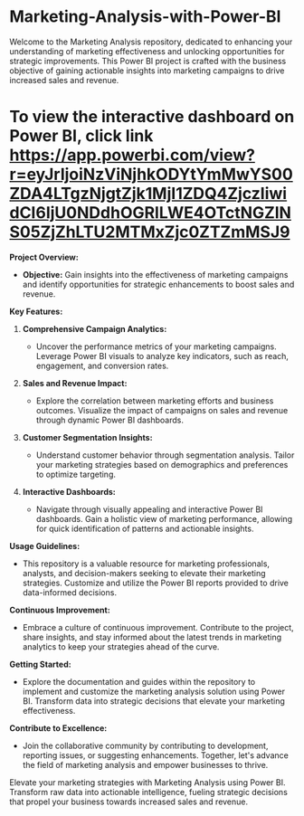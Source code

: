 # Marketing-Analysis-with-Power-BI

Welcome to the Marketing Analysis repository, dedicated to enhancing your understanding of marketing effectiveness and unlocking opportunities for strategic improvements. This Power BI project is crafted with the business objective of gaining actionable insights into marketing campaigns to drive increased sales and revenue.

# To view the interactive dashboard on Power BI, click link https://app.powerbi.com/view?r=eyJrIjoiNzViNjhkODYtYmMwYS00ZDA4LTgzNjgtZjk1MjI1ZDQ4ZjczIiwidCI6IjU0NDdhOGRlLWE4OTctNGZlNS05ZjZhLTU2MTMxZjc0ZTZmMSJ9

**Project Overview:**
- **Objective:** Gain insights into the effectiveness of marketing campaigns and identify opportunities for strategic enhancements to boost sales and revenue.

**Key Features:**
1. **Comprehensive Campaign Analytics:**
   - Uncover the performance metrics of your marketing campaigns. Leverage Power BI visuals to analyze key indicators, such as reach, engagement, and conversion rates.

2. **Sales and Revenue Impact:**
   - Explore the correlation between marketing efforts and business outcomes. Visualize the impact of campaigns on sales and revenue through dynamic Power BI dashboards.

3. **Customer Segmentation Insights:**
   - Understand customer behavior through segmentation analysis. Tailor your marketing strategies based on demographics and preferences to optimize targeting.

4. **Interactive Dashboards:**
   - Navigate through visually appealing and interactive Power BI dashboards. Gain a holistic view of marketing performance, allowing for quick identification of patterns and actionable insights.

**Usage Guidelines:**
- This repository is a valuable resource for marketing professionals, analysts, and decision-makers seeking to elevate their marketing strategies. Customize and utilize the Power BI reports provided to drive data-informed decisions.

**Continuous Improvement:**
- Embrace a culture of continuous improvement. Contribute to the project, share insights, and stay informed about the latest trends in marketing analytics to keep your strategies ahead of the curve.

**Getting Started:**
- Explore the documentation and guides within the repository to implement and customize the marketing analysis solution using Power BI. Transform data into strategic decisions that elevate your marketing effectiveness.

**Contribute to Excellence:**
- Join the collaborative community by contributing to development, reporting issues, or suggesting enhancements. Together, let's advance the field of marketing analysis and empower businesses to thrive.

Elevate your marketing strategies with Marketing Analysis using Power BI. Transform raw data into actionable intelligence, fueling strategic decisions that propel your business towards increased sales and revenue.
